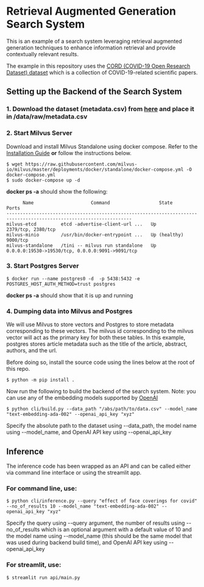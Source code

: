 # Retrieval Augmented Generation Search System
This is an example of a search system leveraging retrieval augmented generation techniques to enhance information retrieval and provide contextually relevant results.

The example in this repository uses the [CORD (COVID-19 Open Research Dataset) dataset](https://www.kaggle.com/datasets/allen-institute-for-ai/CORD-19-research-challenge) which is a collection of COVID-19-related scientific papers. 


## Setting up the Backend of the Search System

### 1. Download the dataset (metadata.csv) from [here](https://www.kaggle.com/datasets/allen-institute-for-ai/CORD-19-research-challenge?select=metadata.csv) and place it in /data/raw/metadata.csv 

### 2. Start Milvus Server
Download and install Milvus Standalone using docker compose. Refer to the [Installation Guide](https://milvus.io/docs/install_standalone-docker.md) **or** follow the instructions below.

```
$ wget https://raw.githubusercontent.com/milvus-io/milvus/master/deployments/docker/standalone/docker-compose.yml -O docker-compose.yml
$ sudo docker-compose up -d
```

**docker ps -a** should show the following:
```
      Name                     Command                  State                            Ports
--------------------------------------------------------------------------------------------------------------------
milvus-etcd         etcd -advertise-client-url ...   Up             2379/tcp, 2380/tcp
milvus-minio        /usr/bin/docker-entrypoint ...   Up (healthy)   9000/tcp
milvus-standalone   /tini -- milvus run standalone   Up             0.0.0.0:19530->19530/tcp, 0.0.0.0:9091->9091/tcp

```
### 3. Start Postgres Server

```
$ docker run --name postgres0 -d  -p 5438:5432 -e POSTGRES_HOST_AUTH_METHOD=trust postgres
```
**docker ps -a** should show that it is up and running

### 4. Dumping data into Milvus and Postgres
We will use Milvus to store vectors and Postgres to store metadata corresponding to these vectors. The milvus id corresponding to the milvus vector will act as the primary key for both these tables. In this example, postgres stores article metadata such as the title of the article, abstract, authors, and the url. 

Before doing so, install the source code using the lines below at the root of this repo.  

```
$ python -m pip install .
```

Now run the following to build the backend of the search system. Note: you can use any of the embedding models supported by [OpenAI](https://platform.openai.com/docs/guides/embeddings/what-are-embeddings) 

```
$ python cli/build.py --data_path "/abs/path/to/data.csv" --model_name "text-embedding-ada-002" --openai_api_key "xyz"
``` 
Specify the absolute path to the dataset using --data_path, the model name using --model_name, and OpenAI API key using --openai_api_key

## Inference
The inference code has been wrapped as an API and can be called either via command line interface or using the streamlit app.

### For command line, use: 

```
$ python cli/inference.py --query "effect of face coverings for covid" --no_of_results 10 --model_name "text-embedding-ada-002" --openai_api_key "xyz"
```

Specify the query using --query argument, the number of results using --no_of_results which is an optional argument with a default value of 10 and the model name using --model_name (this should be the same model that was used during backend build time), and OpenAI API key using --openai_api_key

### For streamlit, use: 

```
$ streamlit run api/main.py
```
